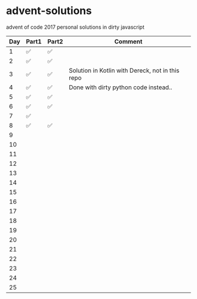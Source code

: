 # advent-solutions
advent of code 2017 personal solutions in dirty javascript

|Day|Part1|Part2|Comment|
|---|---|---|---|
|1|✅|✅||
|2|✅|✅||
|3|✅|✅|Solution in Kotlin with Dereck, not in this repo|
|4|✅|✅|Done with dirty python code instead..|
|5|✅|✅||
|6|✅|✅||
|7|✅|||
|8|✅|✅||
|9||||
|10||||
|11||||
|12||||
|13||||
|14||||
|15||||
|16||||
|17||||
|18||||
|19||||
|20||||
|21||||
|22||||
|23||||
|24||||
|25||||
